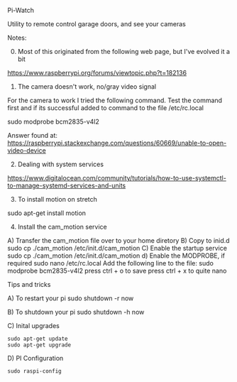 Pi-Watch

Utility to remote control garage doors, and see your cameras

Notes:

0) Most of this originated from the following web page, but I've evolved it a bit

https://www.raspberrypi.org/forums/viewtopic.php?t=182136

1) The camera doesn't work, no/gray video signal

For the camera to work I tried the following command.  Test the command first and if its successful added to command to the file /etc/rc.local

sudo modprobe bcm2835-v4l2

Answer found at: https://raspberrypi.stackexchange.com/questions/60669/unable-to-open-video-device

2) Dealing with system services

https://www.digitalocean.com/community/tutorials/how-to-use-systemctl-to-manage-systemd-services-and-units

3) To install motion on stretch

sudo apt-get install motion

4) Install the cam_motion service

A) Transfer the cam_motion file over to your home diretory
B) Copy to inid.d
	sudo cp ./cam_motion /etc/init.d/cam_motion
C) Enable the startup service
	sudo cp ./cam_motion /etc/init.d/cam_motion
d) Enable the MODPROBE, if required
	sudo nano /etc/rc.local
	Add the following line to the file: sudo modprobe bcm2835-v4l2
	press ctrl + o to save
	press ctrl + x to quite nano
	
Tips and tricks

A) To restart your pi
	sudo shutdown -r now
	
B) To shutdown your pi
	sudo shutdown -h now
	
C) Inital upgrades

	sudo apt-get update
	sudo apt-get upgrade
	
D) PI Configuration

	sudo raspi-config